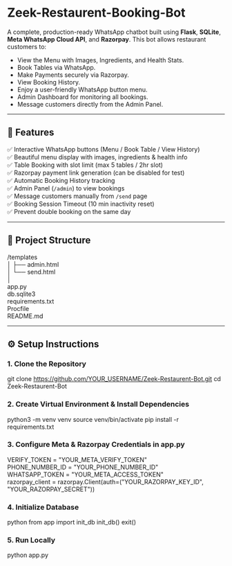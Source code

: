 # Zeek-Restaurent-Booking-Bot

A complete, production-ready WhatsApp chatbot built using **Flask**, **SQLite**, **Meta WhatsApp Cloud API**, and **Razorpay**. This bot allows restaurant customers to:

- View the Menu with Images, Ingredients, and Health Stats.
- Book Tables via WhatsApp.
- Make Payments securely via Razorpay.
- View Booking History.
- Enjoy a user-friendly WhatsApp button menu.
- Admin Dashboard for monitoring all bookings.
- Message customers directly from the Admin Panel.

---

## 🚀 Features

✅ Interactive WhatsApp buttons (Menu / Book Table / View History)  
✅ Beautiful menu display with images, ingredients & health info  
✅ Table Booking with slot limit (max 5 tables / 2hr slot)  
✅ Razorpay payment link generation (can be disabled for test)  
✅ Automatic Booking History tracking  
✅ Admin Panel (`/admin`) to view bookings  
✅ Message customers manually from `/send` page  
✅ Booking Session Timeout (10 min inactivity reset)  
✅ Prevent double booking on the same day  

---

## 📂 Project Structure

/templates                                                                                                                                                   
│   ├── admin.html                                                                    
│   └── send.html                                                                  
│                                                                                                                                                                         
app.py                                                                      
db.sqlite3                                                               
requirements.txt                                                                       
Procfile                                                                   
README.md                                                                                 
                          
                    
---                           

## ⚙️ Setup Instructions

### 1. Clone the Repository

git clone https://github.com/YOUR_USERNAME/Zeek-Restaurent-Bot.git
cd Zeek-Restaurent-Bot

### 2. Create Virtual Environment & Install Dependencies

python3 -m venv venv
source venv/bin/activate
pip install -r requirements.txt

### 3. Configure Meta & Razorpay Credentials in app.py

VERIFY_TOKEN = "YOUR_META_VERIFY_TOKEN"                         
PHONE_NUMBER_ID = "YOUR_PHONE_NUMBER_ID"                  
WHATSAPP_TOKEN = "YOUR_META_ACCESS_TOKEN"                      
razorpay_client = razorpay.Client(auth=("YOUR_RAZORPAY_KEY_ID", "YOUR_RAZORPAY_SECRET"))             

### 4. Initialize Database

python
from app import init_db
init_db()
exit()
### 5. Run Locally

python app.py
